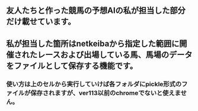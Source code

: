 ## 友人たちと作った競馬の予想AIの私が担当した部分だけ載せています。
## 私が担当した箇所はnetkeibaから指定した範囲に開催されたレースおよび出場している馬、馬場のデータをファイルとして保存する機能です。
### 使い方は上のセルから実行していけば各フォルダにpickle形式のファイルが保存されますが、ver113以前のchromeでないと使えません。
